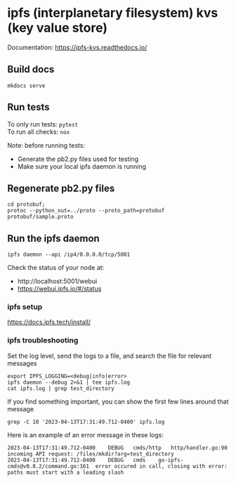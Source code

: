 # ipfs (interplanetary filesystem) kvs (key value store)

Documentation: https://ipfs-kvs.readthedocs.io/

## Build docs
`mkdocs serve`

## Run tests
To only run tests: `pytest`  
To run all checks: `nox`

Note: before running tests:
   - Generate the pb2.py files used for testing
   - Make sure your local ipfs daemon is running

## Regenerate pb2.py files
```
cd protobuf;
protoc --python_out=../proto --proto_path=protobuf protobuf/sample.proto
```

## Run the ipfs daemon
```
ipfs daemon --api /ip4/0.0.0.0/tcp/5001
```
Check the status of your node at:
  - http://localhost:5001/webui
  - https://webui.ipfs.io/#/status

### ipfs setup
https://docs.ipfs.tech/install/

### ipfs troubleshooting

Set the log level, send the logs to a file, and search the file for relevant messages
```
export IPFS_LOGGING=<debug|info|error>
ipfs daemon --debug 2>&1 | tee ipfs.log
cat ipfs.log | grep test_directory
```

If you find something important, you can show the first few lines around that message
```
grep -C 10 '2023-04-13T17:31:49.712-0400' ipfs.log
```

Here is an example of an error message in these logs:
```
2023-04-13T17:31:49.712-0400	DEBUG	cmds/http	http/handler.go:90	incoming API request: /files/mkdir?arg=test_directory
2023-04-13T17:31:49.712-0400	DEBUG	cmds	go-ipfs-cmds@v0.8.2/command.go:161	error occured in call, closing with error: paths must start with a leading slash
```
